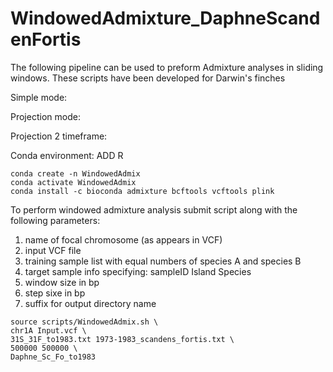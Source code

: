 # WindowedAdmixture_DaphneScandenFortis

The following pipeline can be used to preform Admixture analyses in sliding windows. These scripts have been developed for Darwin's finches

Simple mode:

Projection mode:

Projection 2 timeframe:


Conda environment: ADD R
```
conda create -n WindowedAdmix
conda activate WindowedAdmix
conda install -c bioconda admixture bcftools vcftools plink
```


To perform windowed admixture analysis submit script along with the following parameters:
1. name of focal chromosome (as appears in VCF)
2. input VCF file
3. training sample list with equal numbers of species A and species B
4. target sample info specifying: sampleID  Island  Species
5. window size in bp
6. step sixe in bp
7. suffix for output directory name

```
source scripts/WindowedAdmix.sh \
chr1A Input.vcf \
31S_31F_to1983.txt 1973-1983_scandens_fortis.txt \
500000 500000 \
Daphne_Sc_Fo_to1983
```
